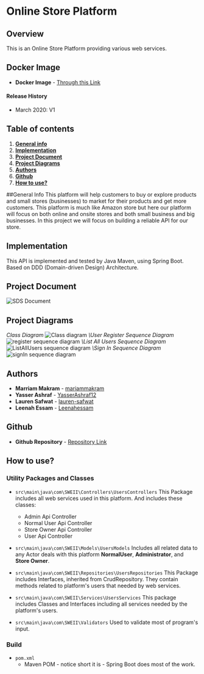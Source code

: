 # Online Store Platform

## Overview
  This is an Online Store Platform providing various web services. 

## Docker Image
* **Docker Image**  - [Through this Link]()

#### Release History
  * March 2020: V1
  
## Table of contents
1. **[General info](#general-info)**
2. **[Implementation](#implementation)**
3. **[Project Document](#project-document)**
4. **[Project Diagrams](#project-Diagrams)**
5. **[Authors](#authors)**
6. **[Github](#github)**
7. **[How to use?](#how-to-use)**

##General Info 
This platform will help customers to buy or explore products and small stores (businesses) to market for their products and get more customers. 
This platform is much like Amazon store but here our platform will focus on both online and onsite stores and both small business and big businesses.
In this project we will focus on building a reliable API for our store.

## Implementation
  This API is implemented and tested by Java Maven, using Spring Boot. Based on DDD (Domain-driven Design) Architecture.
  
## Project Document
  ![SDS Document ]()

## Project Diagrams
*Class Diagram*
![Class diagram](https://github.com/mariammakram/Online_Store_Platform/blob/master/Class%20Diagram.png)
*\User Register Sequence Diagram*
![register sequence diagram](https://github.com/mariammakram/Online_Store_Platform/blob/master/Sequence%20Diagram/UserRegisterSequenceDiagram.png)
*\List All Users Sequence Diagram*
![ListAllUsers sequence diagram](https://github.com/mariammakram/Online_Store_Platform/blob/master/Sequence%20Diagram/ListAllUsers.PNG)
*\Sign In Sequence Diagram*
![signIn sequence diagram](https://github.com/mariammakram/Online_Store_Platform/blob/master/Sequence%20Diagram/Sign%20In%20Sequence%20Diagram.PNG)

## Authors
* **Marriam Makram**  - [mariammakram](https://github.com/mariammakram)
* **Yasser Ashraf**  - [YasserAshraf12](https://github.com/YasserAshraf12)
* **Lauren Safwat**  - [lauren-safwat](https://github.com/lauren-safwat)
* **Leenah Essam**  - [Leenahessam](https://github.com/Leenahessam)


## Github
* **Github Repository**  - [Repository Link]()

## How to use?

### Utility Packages and Classes
* <code>src\main\java\com\SWEII\Controllers\UsersControllers</code> This Package includes all web services used in this platform. And includes these classes:
    * Admin Api Controller
    * Normal User Api Controller
    * Store Owner Api Controller
    * User Api Controller
    
* <code>src\main\java\com\SWEII\Models\UsersModels</code>
Includes all related data to any Actor deals with this platform <b>NormalUser</b>, <b>Administrator</b>, and <b>Store Owner</b>.
   
* <code>src\main\java\com\SWEII\Repositories\UsersRepositories</code>
This Package includes Interfaces, inherited from CrudRepository. They contain methods related to platform's users that needed by web services.

* <code>src\main\java\com\SWEII\Services\UsersServices</code>
This package includes Classes and Interfaces including all services needed by the platform's users.

* <code>src\main\java\com\SWEII\Validators</code>
Used to validate most of program's input.

### Build
  * <code>pom.xml</code>
     * Maven POM - notice short it is - Spring Boot does most of the work.
       
       
 

